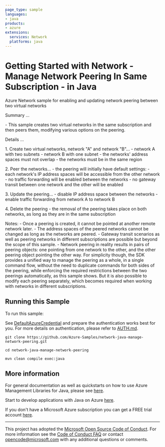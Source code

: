 ```yaml
---
page_type: sample
languages:
- java
products:
- azure
extensions:
  services: Network
  platforms: java
---
```


# Getting Started with Network - Manage Network Peering In Same Subscription - in Java #


  Azure Network sample for enabling and updating network peering between two virtual networks
  <p>
  Summary ...
  <p>
  - This sample creates two virtual networks in the same subscription and then peers them, modifying various options on the peering.
  <p>
  Details ...
  <p>
  1. Create two virtual networks, network "A" and network "B"...
  - network A with two subnets
  - network B with one subnet
  - the networks' address spaces must not overlap
  - the networks must be in the same region
  <p>
  2. Peer the networks...
  - the peering will initially have default settings:
  - each network's IP address spaces will be accessible from the other network
  - no traffic forwarding will be enabled between the networks
  - no gateway transit between one network and the other will be enabled
  <p>
  3. Update the peering...
  - disable IP address space between the networks
  - enable traffic forwarding from network A to network B
  <p>
  4. Delete the peering
  - the removal of the peering takes place on both networks, as long as they are in the same subscription
  <p>
  Notes:
  - Once a peering is created, it cannot be pointed at another remote network later.
  - The address spaces of the peered networks cannot be changed as long as the networks are peered.
  - Gateway transit scenarios as well as peering networks in different subscriptions are possible but beyond the scope of this sample.
  - Network peering in reality results in pairs of peering objects: one pointing from one network to the other,
  and the other peering object pointing the other way. For simplicity though, the SDK provides a unified way to
  manage the peering as a whole, in a single command flow, without the need to duplicate commands for both sides of the peering,
  while enforcing the required restrictions between the two peerings automatically, as this sample shows. But it is also possible
  to modify each peering separately, which becomes required when working with networks in different subscriptions.
 

## Running this Sample ##

To run this sample:

See [DefaultAzureCredential](https://github.com/Azure/azure-sdk-for-java/tree/main/sdk/identity/azure-identity#defaultazurecredential) and prepare the authentication works best for you. For more details on authentication, please refer to [AUTH.md](https://github.com/Azure/azure-sdk-for-java/blob/main/sdk/resourcemanager/docs/AUTH.md).

    git clone https://github.com/Azure-Samples/network-java-manage-network-peering.git

    cd network-java-manage-network-peering

    mvn clean compile exec:java

## More information ##

For general documentation as well as quickstarts on how to use Azure Management Libraries for Java, please see [here](https://aka.ms/azsdk/java/mgmt).

Start to develop applications with Java on Azure [here](http://azure.com/java).

If you don't have a Microsoft Azure subscription you can get a FREE trial account [here](http://go.microsoft.com/fwlink/?LinkId=330212).

---

This project has adopted the [Microsoft Open Source Code of Conduct](https://opensource.microsoft.com/codeofconduct/). For more information see the [Code of Conduct FAQ](https://opensource.microsoft.com/codeofconduct/faq/) or contact [opencode@microsoft.com](mailto:opencode@microsoft.com) with any additional questions or comments.
